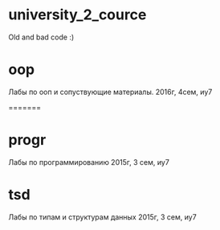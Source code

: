 
# university_2_cource
  Old and bad code :)

# oop
Лабы по ооп и сопуствующие материалы.
2016г, 4сем, иу7

=======
# progr
Лабы по программированию
2015г, 3 сем, иу7

# tsd
Лабы по типам и структурам данных
2015г, 3 сем, иу7

